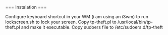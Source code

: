 === Instalation ===

Configure keyboard shortcut in your WM (i am using an i3wm) to run lockscreen.sh to lock your screen.
Copy tp-theft.pl to /usr/local/bin/tp-theft.pl and make it executable.
Copy sudoers file to /etc/sudoers.d/tp-theft

